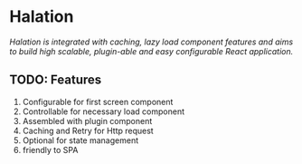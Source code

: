 # Halation

_Halation is integrated with caching, lazy load component features and aims to build high scalable, plugin-able and easy configurable React application._

## TODO: Features

1. Configurable for first screen component
2. Controllable for necessary load component
3. Assembled with plugin component
4. Caching and Retry for Http request
5. Optional for state management
6. friendly to SPA
